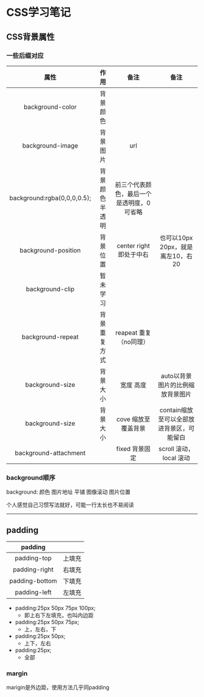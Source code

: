 # CSS学习笔记

## CSS背景属性

### 一些后缀对应

|属性|作用|备注|备注|
|:--:|:--:|:--:|:--:|
|background-color|背景颜色|||
|background-image|背景图片|url||
|background:rgba(0,0,0,0.5);|背景颜色半透明|前三个代表颜色，最后一个是透明度，0可省略||
|background-position|背景位置|center right 即处于中右|也可以10px 20px，就是离左10，右20|
|background-clip|暂未学习|||
|background-repeat|背景重复方式|reapeat 重复（no同理）||
|background-size|背景大小|宽度 高度|auto以背景图片的比例缩放背景图片|
|background-size|背景大小|cove 缩放至覆盖背景|contain缩放至可以全部放进背景区，可能留白|
|background-attachment|| fixed 背景固定|scroll 滚动，local 滚动|

### background顺序

background: 颜色 图片地址 平铺 图像滚动 图片位置

个人感觉自己习惯写法就好，可能一行太长也不易阅读

***

## padding

|padding||
|:--:|:--:|
|padding-top|上填充|
|padding-right|右填充|
|padding-bottom|下填充|
|padding-left|左填充|

- padding:25px 50px 75px 100px;
  - 即上右下左填充，也叫内边距
- padding:25px 50px 75px;
  - 上，左右，下
- padding:25px 50px;
  - 上下，左右
- padding:25px;
  - 全部

### margin

marigin是外边距，使用方法几乎同padding
